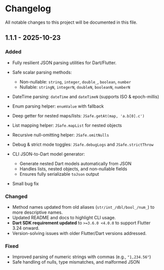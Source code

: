# Changelog

All notable changes to this project will be documented in this file.

## 1.1.1 - 2025-10-23

### Added
- Fully resilient JSON parsing utilities for Dart/Flutter.
- Safe scalar parsing methods:
  - Non-nullable: `string`, `integer`, `double_`, `boolean`, `number`
  - Nullable: `stringN`, `integerN`, `doubleN`, `booleanN`, `numberN`
- DateTime parsing: `dateTime` and `dateTimeN` (supports ISO & epoch-millis)
- Enum parsing helper: `enumValue` with fallback
- Deep getter for nested maps/lists: `JSafe.getAt(map, 'a.b[0].c')`
- List mapping helper: `JSafe.mapList` for nested objects
- Recursive null-omitting helper: `JSafe.omitNulls`
- Debug & strict mode toggles: `JSafe.debugLogs` and `JSafe.strictThrow`
- CLI JSON-to-Dart model generator:
  - Generate nested Dart models automatically from JSON
  - Handles lists, nested objects, and non-nullable fields
  - Ensures fully serializable `toJson` output
  
- Small bug fix

### Changed
- Method names updated from old aliases (`str/int_/dbl/bool_/num_`) to more descriptive names.
- Updated README and docs to highlight CLI usage.
- **Dart SDK requirement updated** to `>=3.6.0 <4.0.0` to support Flutter 3.24 onward.
- Version-solving issues with older Flutter/Dart versions addressed.

### Fixed
- Improved parsing of numeric strings with commas (e.g., `"1,234.56"`)
- Safe handling of nulls, type mismatches, and malformed JSON
